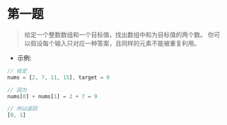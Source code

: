 # 第一题

>给定一个整数数组和一个目标值，找出数组中和为目标值的两个数。
>你可以假设每个输入只对应一种答案，且同样的元素不能被重复利用。

* 示例:

```js
// 给定 
nums = [2, 7, 11, 15], target = 9

// 因为 
nums[0] + nums[1] = 2 + 7 = 9

// 所以返回 
[0, 1]
```